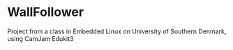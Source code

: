 # WallFollower
Project from a class in Embedded Linux on University of Southern Denmark, using CamJam Edukit3
